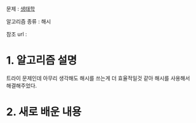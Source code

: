 문제 : [생태학](https://www.acmicpc.net/problem/4358)

알고리즘 종류 : 해시

참조 url :

# 1. 알고리즘 설명

트라이 문제인데 아무리 생각해도 해시를 쓰는게 더 효율적일것 같아 해시를 사용해서 해결해주었다.

# 2. 새로 배운 내용
